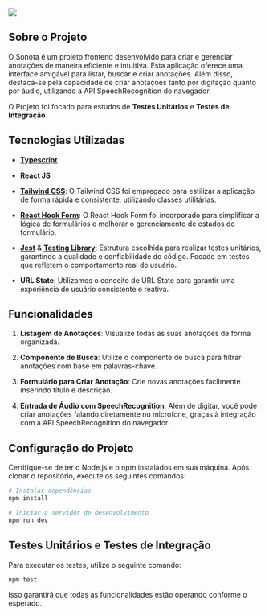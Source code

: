 <img src="./src/assets/thumbnail.png">

## Sobre o Projeto

O Sonota é um projeto frontend desenvolvido para criar e gerenciar anotações de maneira eficiente e intuitiva. Esta aplicação oferece uma interface amigável para listar, buscar e criar anotações. Além disso, destaca-se pela capacidade de criar anotações tanto por digitação quanto por áudio, utilizando a API SpeechRecognition do navegador.

O Projeto foi focado para estudos de **Testes Unitários** e **Testes de Integração**.

## Tecnologias Utilizadas

- [**Typescript**](https://www.typescriptlang.org/)
- [**React JS**](https://pt-br.legacy.reactjs.org/)

- [**Tailwind CSS**](https://tailwindcss.com/): O Tailwind CSS foi empregado para estilizar a aplicação de forma rápida e consistente, utilizando classes utilitárias.

- [**React Hook Form**](https://react-hook-form.com/): O React Hook Form foi incorporado para simplificar a lógica de formulários e melhorar o gerenciamento de estados do formulário.

- [**Jest**](https://jestjs.io/) & [**Testing Library**](https://testing-library.com/): Estrutura escolhida para realizar testes unitários, garantindo a qualidade e confiabilidade do código. Focado em testes que refletem o comportamento real do usuário.

- **URL State**: Utilizamos o conceito de URL State para garantir uma experiência de usuário consistente e reativa.

## Funcionalidades

1. **Listagem de Anotações**: Visualize todas as suas anotações de forma organizada.

2. **Componente de Busca**: Utilize o componente de busca para filtrar anotações com base em palavras-chave.

3. **Formulário para Criar Anotação**: Crie novas anotações facilmente inserindo título e descrição.

4. **Entrada de Áudio com SpeechRecognition**: Além de digitar, você pode criar anotações falando diretamente no microfone, graças à integração com a API SpeechRecognition do navegador.

## Configuração do Projeto

Certifique-se de ter o Node.js e o npm instalados em sua máquina. Após clonar o repositório, execute os seguintes comandos:

```bash
# Instalar dependências
npm install

# Iniciar o servidor de desenvolvimento
npm run dev
```

## Testes Unitários e Testes de Integração

Para executar os testes, utilize o seguinte comando:

```bash
npm test
```

Isso garantirá que todas as funcionalidades estão operando conforme o esperado.
